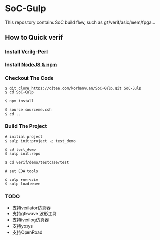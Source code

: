 # SoC-Gulp

This repository contains SoC build flow, such as git/verif/asic/mem/fpga...


## How to Quick verif

### Install [Verilg-Perl](https://github.com/veripool/verilog-perl)

### Install [NodeJS & npm](https://nodejs.org/en/download/)

### Checkout The Code
```
$ git clone https://gitee.com/korbenyuan/SoC-Gulp.git SoC-Gulp
$ cd SoC-Gulp

$ npm install

$ source sourceme.csh
$ cd ..
```

### Build The Project
```
# initial project
$ sulp init:project -p test_demo

$ cd test_demo
$ sulp init:repo

$ cd verif/demo/testcase/test

# set EDA tools

$ sulp run:vsim
$ sulp load:wave
```


### TODO
* 支持verilator仿真器
* 支持gtkwave 波形工具
* 支持iverilog仿真器
* 支持yosys
* 支持OpenRoad
